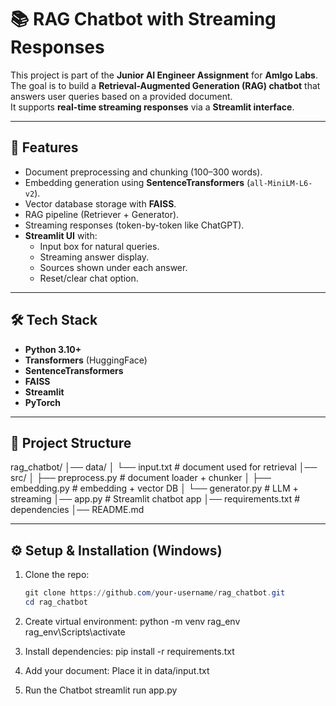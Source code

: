 # 📚 RAG Chatbot with Streaming Responses

This project is part of the **Junior AI Engineer Assignment** for **Amlgo Labs**.  
The goal is to build a **Retrieval-Augmented Generation (RAG) chatbot** that answers user queries based on a provided document.  
It supports **real-time streaming responses** via a **Streamlit interface**.

---

## 🚀 Features
- Document preprocessing and chunking (100–300 words).
- Embedding generation using **SentenceTransformers** (`all-MiniLM-L6-v2`).
- Vector database storage with **FAISS**.
- RAG pipeline (Retriever + Generator).
- Streaming responses (token-by-token like ChatGPT).
- **Streamlit UI** with:
  - Input box for natural queries.
  - Streaming answer display.
  - Sources shown under each answer.
  - Reset/clear chat option.

---

## 🛠️ Tech Stack
- **Python 3.10+**
- **Transformers** (HuggingFace)
- **SentenceTransformers**
- **FAISS**
- **Streamlit**
- **PyTorch**

---

## 📂 Project Structure
rag_chatbot/
│── data/
│ └── input.txt # document used for retrieval
│── src/
│ ├── preprocess.py # document loader + chunker
│ ├── embedding.py # embedding + vector DB
│ └── generator.py # LLM + streaming
│── app.py # Streamlit chatbot app
│── requirements.txt # dependencies
│── README.md



---

## ⚙️ Setup & Installation (Windows)
1. Clone the repo:
   ```powershell
   git clone https://github.com/your-username/rag_chatbot.git
   cd rag_chatbot


2. Create virtual environment:
python -m venv rag_env
rag_env\Scripts\activate

3. Install dependencies:
pip install -r requirements.txt


4. Add your document:
Place it in data/input.txt

5. Run the Chatbot
streamlit run app.py
